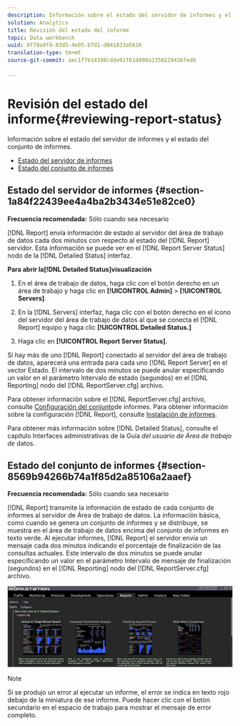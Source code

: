 ```yaml
---
description: Información sobre el estado del servidor de informes y el estado del conjunto de informes.
solution: Analytics
title: Revisión del estado del informe
topic: Data workbench
uuid: 0f78a9fd-83d5-4e05-b7d1-d841033a5616
translation-type: tm+mt
source-git-commit: aec1f7b14198cdde91f61d490a235022943bfedb

---
```



# Revisión del estado del informe{#reviewing-report-status}

Información sobre el estado del servidor de informes y el estado del conjunto de informes.

* [Estado del servidor de informes](../../../home/c-rpt-oview/c-admin-rpt/c-rev-rpt-st.md#section-1a84f22439ee4a4ba2b3434e51e82ce0)
* [Estado del conjunto de informes](../../../home/c-rpt-oview/c-admin-rpt/c-rev-rpt-st.md#section-8569b94266b74a1f85d2a85106a2aaef)

## Estado del servidor de informes {#section-1a84f22439ee4a4ba2b3434e51e82ce0}

**Frecuencia recomendada:** Sólo cuando sea necesario

[!DNL Report] envía información de estado al servidor del área de trabajo de datos cada dos minutos con respecto al estado del [!DNL Report] servidor. Esta información se puede ver en el [!DNL Report Server Status] nodo de la [!DNL Detailed Status] interfaz.

**Para abrir la[!DNL Detailed Status]visualización**

1. En el área de trabajo de datos, haga clic con el botón derecho en un área de trabajo y haga clic en **[!UICONTROL Admin]** > **[!UICONTROL Servers]**.

1. En la [!DNL Servers] interfaz, haga clic con el botón derecho en el icono del servidor del área de trabajo de datos al que se conecta el [!DNL Report] equipo y haga clic **[!UICONTROL Detailed Status.]**

1. Haga clic en **[!UICONTROL Report Server Status]**.

Si hay más de uno [!DNL Report] conectado al servidor del área de trabajo de datos, aparecerá una entrada para cada uno [!DNL Report Server] en el vector Estado. El intervalo de dos minutos se puede anular especificando un valor en el parámetro Intervalo de estado (segundos) en el [!DNL Reporting] nodo del [!DNL ReportServer.cfg] archivo.

Para obtener información sobre el [!DNL ReportServer.cfg] archivo, consulte [Configuración del conjunto](../../../home/c-rpt-oview/c-work-rpt-sets/t-create-rpt-set/t-config-rpt-set/t-config-rpt-set.md#task-cfb2fd0c28bc48c2acdd582fe0d670d0)de informes. Para obtener información sobre la configuración [!DNL Report], consulte [Instalación de informes](../../../home/c-rpt-oview/c-inst-rpt/c-inst-rpt.md#concept-3b8696a5b7f04ebfaafec7ff55890d91).

Para obtener más información sobre [!DNL Detailed Status], consulte el capítulo Interfaces administrativas de la Guía *del usuario de Área de trabajo de* datos.

## Estado del conjunto de informes {#section-8569b94266b74a1f85d2a85106a2aaef}

**Frecuencia recomendada:** Sólo cuando sea necesario

[!DNL Report] transmite la información de estado de cada conjunto de informes al servidor de Área de trabajo de datos. La información básica, como cuando se genera un conjunto de informes y se distribuye, se muestra en el área de trabajo de datos encima del conjunto de informes en texto verde. Al ejecutar informes, [!DNL Report] el servidor envía un mensaje cada dos minutos indicando el porcentaje de finalización de las consultas actuales. Este intervalo de dos minutos se puede anular especificando un valor en el parámetro Intervalo de mensaje de finalización (segundos) en el [!DNL Reporting] nodo del [!DNL ReportServer.cfg] archivo.

![](assets/report_status.png)

>[!NOTE]
>
>Si se produjo un error al ejecutar un informe, el error se indica en texto rojo debajo de la miniatura de ese informe. Puede hacer clic con el botón secundario en el espacio de trabajo para mostrar el mensaje de error completo.

